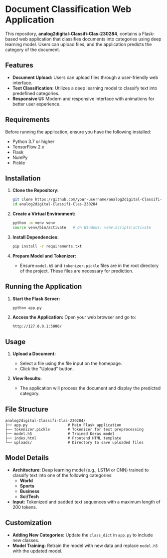 # Document Classification Web Application

This repository, **analog2digital-Classifi-Clas-230284**, contains a Flask-based web application that classifies documents into categories using deep learning model. Users can upload files, and the application predicts the category of the document.

## Features

- **Document Upload:** Users can upload files through a user-friendly web interface.
- **Text Classification:** Utilizes a deep learning model to classify text into predefined categories.
- **Responsive UI:** Modern and responsive interface with animations for better user experience.

## Requirements

Before running the application, ensure you have the following installed:

- Python 3.7 or higher
- TensorFlow 2.x
- Flask
- NumPy
- Pickle

## Installation

1. **Clone the Repository:**
    
    ```bash
    git clone https://github.com/your-username/analog2digital-Classifi-Clas-230284.git
    cd analog2digital-Classifi-Clas-230284
    ```
    
2. **Create a Virtual Environment:**
    
    ```bash
    python -m venv venv
    source venv/bin/activate   # On Windows: venv\Scripts\activate
    ```
    
3. **Install Dependencies:**
    
    ```bash
    pip install -r requirements.txt
    ```
    
4. **Prepare Model and Tokenizer:**
    
    - Ensure `model.h5` and `tokenizer.pickle` files are in the root directory of the project. These files are necessary for prediction.

## Running the Application

1. **Start the Flask Server:**
    
    ```bash
    python app.py
    ```
    
2. **Access the Application:** Open your web browser and go to:
    
    ```
    http://127.0.0.1:5000/
    ```
    

## Usage

1. **Upload a Document:**
    
    - Select a file using the file input on the homepage.
    - Click the "Upload" button.
2. **View Results:**
    
    - The application will process the document and display the predicted category.

## File Structure

```
analog2digital-Classifi-Clas-230284/
├── app.py                  # Main Flask application
├── tokenizer.pickle        # Tokenizer for text preprocessing
├── model.h5                # Trained Keras model
├── index.html              # Frontend HTML template
└── uploads/                # Directory to save uploaded files
```

## Model Details

- **Architecture:** Deep learning model (e.g., LSTM or CNN) trained to classify text into one of the following categories:
    - **World**
    - **Sports**
    - **Business**
    - **Sci/Tech**
- **Input:** Tokenized and padded text sequences with a maximum length of 200 tokens.

## Customization

- **Adding New Categories:** Update the `class_dict` in `app.py` to include new classes.
- **Model Training:** Retrain the model with new data and replace `model.h5` with the updated model.
